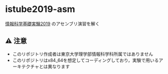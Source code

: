 # istube2019-asm
[情報科学基礎実験2019](https://sites.google.com/site/isutbe2019/) のアセンブリ演習を解く

## ⚠️ 注意
- このリポジトリ作成者は東京大学理学部情報科学科所属ではありません
- このリポジトリはx84_64を想定してコーディングしており，実験で用いるアーキテクチャとは異なります

